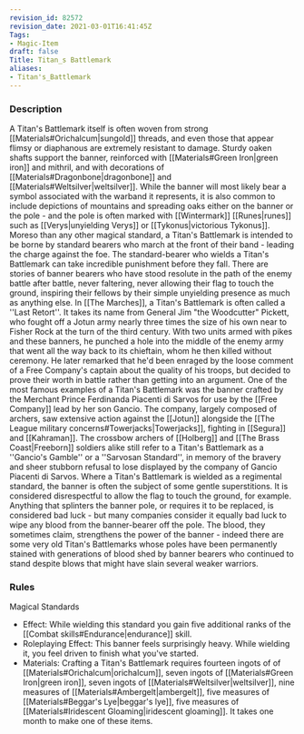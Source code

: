```yaml
---
revision_id: 82572
revision_date: 2021-03-01T16:41:45Z
Tags:
- Magic-Item
draft: false
Title: Titan_s Battlemark
aliases:
- Titan's_Battlemark
---
```

### Description
A Titan's Battlemark itself is often woven from strong [[Materials#Orichalcum|sungold]] threads, and even those that appear flimsy or diaphanous are extremely resistant to damage. Sturdy oaken shafts support the banner, reinforced with [[Materials#Green Iron|green iron]] and mithril, and with decorations of [[Materials#Dragonbone|dragonbone]] and [[Materials#Weltsilver|weltsilver]]. While the banner will most likely bear a symbol associated with the warband it represents, it is also common to include depictions of mountains and spreading oaks either on the banner or the pole - and the pole is often marked with [[Wintermark]] [[Runes|runes]] such as [[Verys|unyielding Verys]] or [[Tykonus|victorious Tykonus]].
Moreso than any other magical standard, a Titan's Battlemark is intended to be borne by standard bearers who march at the front of their band - leading the charge against the foe. The standard-bearer who wields a Titan's Battlemark can take incredible punishment before they fall. There are stories of banner bearers who have stood resolute in the path of the enemy battle after battle, never faltering, never allowing their flag to touch the ground, inspiring their fellows by their simple unyielding presence as much as anything else.
In [[The Marches]], a Titan's Battlemark is often called a ''Last Retort''. It takes its name from General Jim "the Woodcutter" Pickett, who fought off a Jotun army nearly three times the size of his own near to Fisher Rock at the turn of the third century. With two units armed with pikes and these banners, he punched a hole into the middle of the enemy army that went all the way back to its chieftain, whom he then killed without ceremony. He later remarked that he'd been enraged by the loose comment of a Free Company's captain about the quality of his troops, but decided to prove their worth in battle rather than getting into an argument. 
One of the most famous examples of a Titan's Battlemark was the banner crafted by the Merchant Prince Ferdinanda Piacenti di Sarvos for use by the [[Free Company]] lead by her son Gancio. The company, largely  composed of archers, saw extensive action against the [[Jotun]] alongside the [[The League military concerns#Towerjacks|Towerjacks]], fighting in [[Segura]] and [[Kahraman]]. The crossbow archers of [[Holberg]] and [[The Brass Coast|Freeborn]] soldiers alike still refer to a Titan's Battlemark as a ''Gancio's Gamble'' or a ''Sarvosan Standard'', in memory of the bravery and sheer stubborn refusal to lose displayed by the company of Gancio Piacenti di Sarvos.
Where a Titan's Battlemark is wielded as a regimental standard, the banner is often the subject of some gentle superstitions. It is considered disrespectful to allow the flag to touch the ground, for example. Anything that splinters the banner pole, or requires it to be replaced, is considered bad luck - but many companies consider it equally bad luck to wipe any blood from the banner-bearer off the pole. The blood, they sometimes claim, strengthens the power of the banner - indeed there are some very old Titan's Battlemarks whose poles have been permanently stained with generations of blood shed by banner bearers who continued to stand despite blows that might have slain several weaker warriors.
### Rules
Magical Standards
* Effect: While wielding this standard you gain five additional ranks of the [[Combat skills#Endurance|endurance]] skill.
* Roleplaying Effect: This banner feels surprisingly heavy. While wielding it, you feel driven to finish what you've started.
* Materials: Crafting a Titan's Battlemark requires fourteen ingots of of [[Materials#Orichalcum|orichalcum]], seven ingots of [[Materials#Green Iron|green iron]], seven ingots of [[Materials#Weltsilver|weltsilver]], nine measures of [[Materials#Ambergelt|ambergelt]], five measures of [[Materials#Beggar's Lye|beggar's lye]], five measures of [[Materials#Iridescent Gloaming|iridescent gloaming]]. It takes one month to make one of these items.